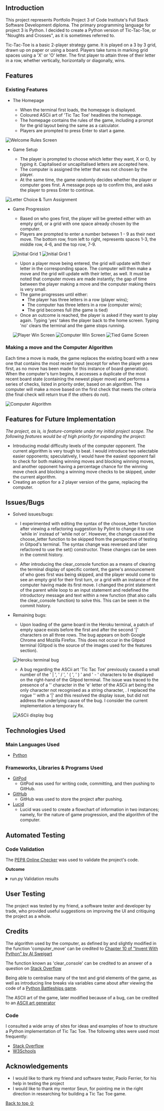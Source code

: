 ## Introduction

This project represents Portfolio Project 3 of Code Institute's Full Stack Software Development diploma. The primary programming language for project 3 is Python. I decided to create a Python version of Tic-Tac-Toe, or "Noughts and Crosses", as it is sometimes referred to.

Tic-Tac-Toe is a basic 2-player strategy game. It is played on a 3 by 3 grid, drawn up on paper or using a board. Players take turns in marking grid spaces using a 'X' or 'O' letter. The first player to attain three of their letter in a row, whether vertically, horizontally or diagonally, wins.

## Features

### Existing Features
- The Homepage

    - When the terminal first loads, the homepage is displayed.
    - Coloured ASCii art of 'Tic Tac Toe' headlines the homepage.
    - The homepage contains the rules of the game, including a prompt for the grid layout being the same as
    a calculator.
    - Players are prompted to press Enter to start a game.

![Welcome Rules Screen](assets/readme_files/welcome_rules_screen.PNG)

- Game Setup

    - The player is prompted to choose which letter they want, X or O, by typing it. Capitalised or uncapiltalised letters are accepted here.
    - The computer is assigned the letter that was not chosen by the player.
    - At the same time, the game randomly decides whether the player or computer goes first. A message pops
    up to confirm this, and asks the player to press Enter to continue.

![Letter Choice & Turn Assignment](assets/readme_files/letter_choice_turn_assignment.PNG)

- Game Progression

    - Based on who goes first, the player will be greeted either with an empty grid, or a grid with one space already chosen by the computer.
    - Players are prompted to enter a number between 1 - 9 as their next move. The bottom row, from left to right, represents spaces 1-3, the middle row, 4-6, and the top row, 7-9.

    ![Initial Grid 1](assets/readme_files/initial_grid_player_first.PNG)
    ![Initial Grid 1](assets/readme_files/initial_grid_computer_first.PNG)

    - Upon a player move being entered, the grid will update with their letter in the corresponding space. The computer will then make a move and the grid will update with their letter, as well. It must be noted that computer moves are made instantly; the gap of time between the player making a move and the computer making theirs is very small.
    - The game progresses until either:
        - The player has three letters in a row (player wins);
        - The computer has three letters in a row (computer wins);
        - The grid becomes full (the game is tied)
    - Once an outcome is reached, the player is asked if they want to play again. Typing 'yes' takes the player back to the home screen. Typing 'no' clears the terminal and the game stops running.

    ![Player Win Screen](assets/readme_files/player_win.PNG)
    ![Computer Win Screen](assets/readme_files/computer_win.PNG)
    ![Tied Game Screen](assets/readme_files/game_tie.PNG)


### Making a move and the Computer Algorithm

Each time a move is made, the game replaces the existing board with a new one that contains the most recent input (except for when the player goes first, as no move has been made for this instance of board generation). When the computer's turn begins, it accesses a duplicate of the most recent board state (containing the newest player move) and performs a series of checks, listed in priority order, based on an algorithm. The computer will make a move based on the first check that meets the criteria (the final check will return true if the others do not).

![Computer Algorithm](assets/readme_files/Tic-Tac-Toe-AI_algorithm.png)



## Features for Future Implementation
*The project, as is, is feature-complete under my initial project scope. The following features would be of high priority for expanding the project:*

- Introducing modal difficulty levels of the computer opponent. The current algorithm is very tough to beat. I would introduce two selectable easier opponents; speculatively, I would have the easiest opponent fail to check for both making winning moves and blocking winning moves, and another opponent having a percentage chance for the winning move check and blocking a winning move checks to be skipped, under the current algorithm.
- Creating an option for a 2 player version of the game, replacing the computer.


## Issues/Bugs

- Solved issues/bugs:
    - I experimented with editing the syntax of the choose_letter function after viewing a refactoring suggestion by Pylint to change it to use 'while in' instead of 'while not or'. However, the change caused the choose_letter function to be skipped from the perspective of testing in Gitpod's terminal. The syntax change was reversed and later refactored to use the set() constructor. These changes can be seen in the commit history.

    - After introducing the clear_console function as a means of clearing the terminal display of specific content, the game's announcement of who goes first was being skipped, and the player would come to see an empty grid for their first turn, or a grid with an instance of the computer having made its first move. I changed the print statement of the parent while loop to an input statement and redefined the introductory message and text within a new function (that also calls the clear_console function) to solve this. This can be seen in the commit history.

- Remaining bugs:
    - Upon loading of the game board in the Heroku terminal, a patch of empty space exists before the first and after the second '|' characters on all three rows. The bug appears on both Google Chrome and Mozilla Firefox. This does not occur in the Gitpod terminal (Gitpod is the source of the images used for the features section).

    ![Heroku terminal bug](assets/readme_files/heroku_terminal_bug.PNG)

    - A bug regarding the ASCii art 'Tic Tac Toe' previously caused a small number of the ' | ', ' / ', ' ( ', ' ) ' and ' - ' characters to be displayed on the right-hand of the Gitpod terminal. The issue was traced to the presence of a '\' character in the 'e' letter of the ASCii art being the only character not recognised as a string character, . I replaced the rogue '\' with a '|' and this resolved the display issue, but did not address the underlying cause of the bug. I consider the current implementation a temporary fix.

    ![ASCii display bug](assets/readme_files/ascii_bug.PNG)

## Technologies Used
### Main Languages Used
- [Python](https://en.wikipedia.org/wiki/Python_(programming_language) "Link to Python Wiki")

### Frameworks, Libraries & Programs Used
- [GitPod](https://gitpod.io/ "Link to GitPod homepage")
    - GitPod was used for writing code, committing, and then pushing to GitHub.
- [GitHub](https://github.com/ "Link to GitHub")
    - GitHub was used to store the project after pushing.
- [Lucid](https://lucid.app/ "Link to Lucid homepage")
    - Lucid was used to create a flowchart of information in two instances; namely, for the nature of game progression, and the algorithm of the computer.


## Automated Testing

### Code Validation

The [PEP8 Online Checker](https://extendsclass.com/python-tester.html/) was used to validate the project's code.

**Outcome**

<details>
<summary>run.py Validation results</summary>

![run.py Validation results](assets/readme_files/pep8_validation.PNG.png)

</details>

## User Testing

The project was tested by my friend, a software tester and developer by trade, who provided useful suggestions on improving the UI and critiquing the project as a whole.

## Credits

The algorithm used by the computer, as defined by and slightly modified in the function 'computer_move' can be credited to [Chapter 10 of "Invent With Python" by Al Sweigart](http://inventwithpython.com/chapter10.html "Link to Chapter 10 of 'Invent With Python")

The function known as 'clear_console' can be credited to an answer of a question on [Stack Overflow](https://stackoverflow.com/questions/2084508/clear-terminal-in-python "Link to a Stack Overflow page concerning clearing a Python terminal")

Being able to centralise many of the text and grid elements of the game, as well as introducing line breaks via variables came about after viewing the code of a [Python Battleships game](https://github.com/Becky139/Battleship "Link to a fellow student's game").

The ASCII art of the game, later modified because of a bug, can be credited to an [ASCII art generator](http://www.network-science.de/ascii/ "Link to an ASCII art generator")

### Code

I consulted a wide array of sites for ideas and examples of how to structure a Python implementation of Tic Tac Toe. The following sites were used most frequently:

- [Stack Overflow](https://stackoverflow.com/ "Link to Stack Overflow page")
- [W3Schools](https://www.w3schools.com/ "Link to W3Schools page")

## Acknowledgements

- I would like to thank my friend and software tester, Paolo Ferrier, for his help in testing the project
- I would like to thank my mentor Seun, for pointing me in the right direction in researching for building a Tic Tac Toe game.

[Back to top ⇧](#)
